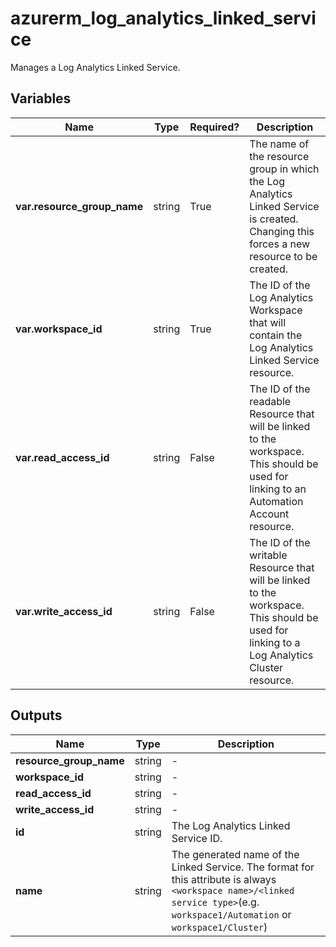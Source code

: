 # azurerm_log_analytics_linked_service

Manages a Log Analytics Linked Service.

## Variables

| Name | Type | Required? |  Description |
| ---- | ---- | --------- |  ----------- |
| **var.resource_group_name** | string | True | The name of the resource group in which the Log Analytics Linked Service is created. Changing this forces a new resource to be created. | 
| **var.workspace_id** | string | True | The ID of the Log Analytics Workspace that will contain the Log Analytics Linked Service resource. | 
| **var.read_access_id** | string | False | The ID of the readable Resource that will be linked to the workspace. This should be used for linking to an Automation Account resource. | 
| **var.write_access_id** | string | False | The ID of the writable Resource that will be linked to the workspace. This should be used for linking to a Log Analytics Cluster resource. | 



## Outputs

| Name | Type | Description |
| ---- | ---- | --------- | 
| **resource_group_name** | string  | - | 
| **workspace_id** | string  | - | 
| **read_access_id** | string  | - | 
| **write_access_id** | string  | - | 
| **id** | string  | The Log Analytics Linked Service ID. | 
| **name** | string  | The generated name of the Linked Service. The format for this attribute is always `<workspace name>/<linked service type>`(e.g. `workspace1/Automation` or `workspace1/Cluster`) | 